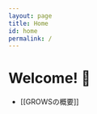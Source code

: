 ```yaml
---
layout: page
title: Home
id: home
permalink: /
---
```


# Welcome! 🌱

- [[GROWSの概要]]

<!-- ## .
 !-- - Continuous Paradigm
 !-- 
 !-- ## .
 !-- - Three Track Attack
 !-- - Tracer Bullet Development
 !-- - Continuous Integration
 !-- - Provide Useful Feedback
 !-- - Adopt Personal Learning Habits
 !-- - Must Be Present
 !-- 
 !-- ## .
 !-- - Work in Small, Stable Teams
 !-- - Create Psychological Safety
 !-- - Reward Structures, Motivation & Incentives
 !-- - Set Team-wide Interruption Protocols
 !-- - Answers From Experiments
 !-- - Create Free Information Flow
 !-- - Contextual Tools
 !-- - Is The GROWS Method® for You?
 !-- - Share the Vision
 !-- - Realtime Funding
 !-- - Systems Thinking -->


<!-- <strong>Recently updated notes</strong>
 !-- 
 !-- <ul>
 !--   {% assign recent_notes = site.notes | sort: "last_modified_at_timestamp" | reverse %}
 !--   {% for note in recent_notes limit: 25 %}
 !--     <li>
 !--       {{ note.last_modified_at | date: "%Y-%m-%d" }} — <a class="internal-link" href="{{ note.url }}">{{ note.title }}</a>
 !--     </li>
 !--   {% endfor %}
 !-- </ul> -->

